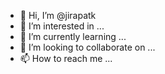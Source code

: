 - 👋 Hi, I’m @jirapatk
- 👀 I’m interested in ...
- 🌱 I’m currently learning ...
- 💞️ I’m looking to collaborate on ...
- 📫 How to reach me ...

<!---
jirapatk/jirapatk is a ✨ special ✨ repository because its `README.md` (this file) appears on your GitHub profile.
You can click the Preview link to take a look at your changes.
--->
